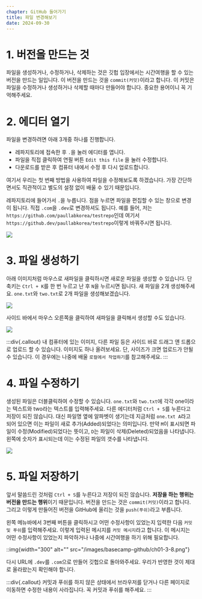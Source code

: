 ```yaml
---
chapter: GitHub 들어가기
title: 파일 변경해보기
date: 2024-09-30
---
```


# 1. 버전을 만드는 것

파일을 생성하거나, 수정하거나, 삭제하는 것은 깃헙 입장에서는 시간여행을 할 수 있는 버전을 만드는 일입니다. 이 버전을 만드는 것을 `commit(커밋)`이라고 합니다. 이 커밋은 파일을 수정하거나 생성하거나 삭제할 때마다 만들어야 합니다. 중요한 용어이니 꼭 기억해주세요.

# 2. 에디터 열기

파일을 변경하려면 아래 3개중 하나를 진행합니다.

* 레파지토리에 접속한 후 `.`을 눌러 에디터를 엽니다.
* 파일을 직접 클릭하여 연필 버튼 `Edit this file` 을 눌러 수정합니다.
* 다운로드를 받은 후 컴퓨터 내에서 수정 후 다시 업로드합니다.

여기서 우리는 첫 번째 방법을 사용하여 파일을 수정해보도록 하겠습니다. 가장 간단하면서도 직관적이고 별도의 설정 없이 배울 수 있기 때문입니다.

레파지토리에 들어가서 `.`을 누릅니다. 점을 누르면 파일을 편집할 수 있는 창으로 변경이 됩니다. 직접 `.com`을 `.dev`로 변경하셔도 됩니다. 예를 들어, 저는 `https://github.com/paullabkorea/testrepo`인데 여기서 `https://github.dev/paullabkorea/testrepo`이렇게 바꿔주시면 됩니다.

![](/images/basecamp-github/ch01-3-6.png)

# 3. 파일 생성하기

아래 이미지처럼 마우스로 새파일을 클릭하시면 새로운 파일을 생성할 수 있습니다. 단축키는 `Ctrl + K`를 한 번 누르고 난 후 `N`을 누르시면 됩니다. 새 파일을 2개 생성해주세요. `one.txt`와 `two.txt`로 2개 파일을 생성해보겠습니다.

![](/images/basecamp-github/ch01-3-4.png)

사이드 바에서 마우스 오른쪽을 클릭하여 새파일을 클릭해서 생성할 수도 있습니다.

![](/images/basecamp-github/ch01-3-5.png)

:::div{.callout}
내 컴퓨터에 있는 이미지, 다른 파일 등은 사이드 바로 드래그 앤 드롭으로 업로드 할 수 있습니다. 이미지도 하나 올려보세요. 단, 사이즈가 크면 업로드가 안될 수 있습니다. 이 경우에는 나중에 배울 `로컬에서 작업하기`를 참고해주세요.
:::

# 4. 파일 수정하기

생성된 파일은 더블클릭하여 수정할 수 있습니다. `one.txt`와 `two.txt`에 각각 one이라는 텍스트와 two라는 텍스트를 입력해주세요. 다른 에디터처럼 `Ctrl + S`를 누른다고 저장이 되진 않습니다. 대신 파일명 옆에 알파벳이 생기는데 지금처럼 `one.txt A`라고 되어 있으면 이는 파일이 새로 추가(Added)되었다는 의미입니다. 만약 `M`이 표시되면 파일이 수정(Modified)되었다는 뜻이고, `D`는 파일이 삭제(Deleted)되었음을 나타냅니다. 왼쪽에 숫자가 표시되는데 이는 수정된 파일의 갯수를 나타냅니다.

![](/images/basecamp-github/ch01-3-7.png)

# 5. 파일 저장하기

앞서 말씀드린 것처럼 `Ctrl + S`를 누른다고 저장이 되진 않습니다. **저장을 하는 행위는 버전을 만드는 행위**이기 때문입니다. 버전을 만드는 것은 `commit(커밋)`이라고 합니다. 그리고 이렇게 만들어진 버전을 GitHub에 올리는 것을 `push(푸쉬)`라고 부릅니다.

왼쪽 메뉴바에서 3번째 버튼을 클릭하시고 어떤 수정사항이 있었는지 입력한 다음 `커밋 및 푸쉬`를 입력해주세요. 이렇게 입력된 메시지를 `커밋 메시지`라고 합니다. 이 메시지는 어떤 수정사항이 있었는지 파악하거나 나중에 시간여행을 하기 위해 필요합니다.

::img{width="300" alt="" src="/images/basecamp-github/ch01-3-8.png"}

다시 URL에 `.dev`를 `.com`으로 만들어 깃헙으로 돌아와주세요. 우리가 반영한 것이 제대로 올라왔는지 확인해야 합니다.

:::div{.callout}
커밋과 푸쉬를 하지 않은 상태에서 브라우저를 닫거나 다른 페이지로 이동하면 수정한 내용이 사라집니다. 꼭 커밋과 푸쉬를 해주세요.
:::